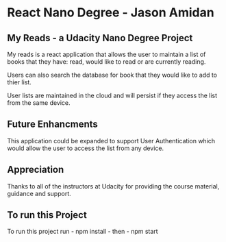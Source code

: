 # React Nano Degree - Jason Amidan

## My Reads - a Udacity Nano Degree Project

My reads is a react application that allows the user to maintain a list of books that they have: read, would like to read or are currently reading.

Users can also search the database for book that they would like to add to thier list.

User lists are maintained in the cloud and will persist if they access the list from the same device.

## Future Enhancments 

This application could be expanded to support User Authentication which would allow the user to access the list from any device.

## Appreciation

Thanks to all of the instructors at Udacity for providing the course material, guidance and support.





## To run this Project
To run this project run - npm install  - then - npm start


